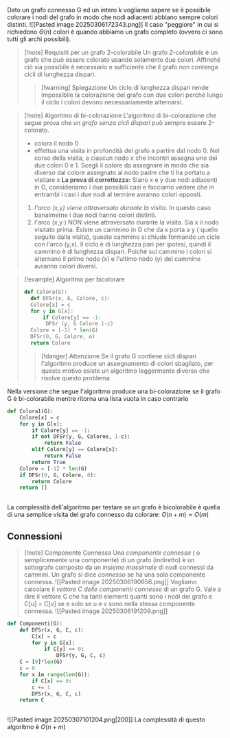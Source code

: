 Dato un grafo connesso G ed un intero *k* vogliamo sapere se è possibile colorare i nodi del grafo in modo che nodi adiacenti abbiano sempre colori distinti.
![[Pasted image 20250306172343.png]]
Il caso "peggiore" in cui si richiedono $\Theta (n)$ colori è quando abbiamo un grafo completo (ovvero ci sono tutti gli archi possibili).
>[!note] Requisiti per un grafo 2-colorabile
>Un grafo *2-colorabile* è un grafo che può essere colorato usando solamente due colori.
>Affinché ciò sia possibile è necessario e sufficiente che il grafo non contenga cicli di lunghezza dispari.
>>[!warning] Spiegazione
>>Un ciclo di lunghezza dispari rende impossibile la colorazione del grafo con due colori perché lungo il ciclo i colori devono necessariamente alternarsi.

>[!note] Algoritmo di bi-colorazione
>L'algoritmo di bi-colorazione che segue prova che un *grafo senza cicli dispari* può sempre essere 2-colorato.
>- colora il nodo 0
>- effettua una visita in profondità del grafo a partire dal nodo 0.  Nel corso della visita, a ciascun nodo x che incontri assegna uno dei due colori 0 e 1. Scegli il colore da assegnare in modo che sia diverso dal colore assegnato al nodo padre che ti ha portato a visitare x
>**La prova di correttezza:** Siano x  e y due nodi adiacenti in G, consideriamo i due possibili casi e facciamo vedere che in entrambi i casi i due nodi al termine avranno colori opposti.
>1) *l'arco (x,y) viene attraversato durante la visita.* In questo caso banalmetne i due nodi hanno colori distinti.
>2) l'arco (x,y ) NON viene attraversato durante la visita. Sia x il nodo visitato prima. Esiste un cammino in G che da x porta a y ( quello seguito dalla visita), questo cammino si chiude formando un ciclo con l'arco (y,x). Il ciclo è di lunghezza pari per ipotesi, quindi il cammino è di lunghezza dispari. Poiché sul cammino i colori si alternano il primo nodo (x) e l'ultimo nodo (y) del cammino avranno colori diversi.

>[!example] Algoritmo per bicolorare
>```Python
>def Colora(G):
>	def DFSr(x, G, Colore, c):
>	Colore[x] = c
>	for y in G[x]:
>		if Colore[y] == -1:
>		 DFSr (y, G Colore 1-c)
>	Colore = [-1] * len(G)
>	DFSr(0, G, Colore, o)
>	return Colore
>```
>>[!danger] Attenzione
>>Se il grafo G contiene cicli dispari l'algoritmo produce un assegnamento di colori sbagliato, per questo motivo esiste un algoritmo leggermente diverso che risolve questo problema

Nella versione che segue l'algoritmo produce una bi-colorazione se il grafo G è bi-colorabile mentre ritorna una lista vuota in caso contrario
```Python
def Colora1(G):
	Colore[x] = c
	for y in G[x]:
		if Colore[y] == -1:
		if not DFSr(y, G, Coloroe, 1-c):
			return False
		elif Colore[y] == Colore[x]:
			return False
		return True
	Colore = [-1] * len(G)
	if DFSr(0, G, Colore, 0):
		return Colore
	return []
	
```
La complessità dell'algoritmo per testare se un grafo è bicolorabile è quella di una semplice visita del grafo connesso da colorare:
$O(n+m)=O(m)$

## Connessioni
>[!note] Componente Connessa
>Una *componente connessa* ( o semplicemente una componente) di un grafo (indiretto) è un sottografo composto da un *insieme massimale* di nodi connessi da cammini.
>Un grafo si dice *connesso* se ha una sola componente connessa.
>![[Pasted image 20250306190656.png]]
>Vogliamo calcolare il *vettore C delle componenti connesse* di un grafo G. Vale a dire il vettore C che ha tanti elementi quanti sono i nodi del grafo e C[u] = C[v] se  e solo se u e v sono nella stessa componente connessa.
>![[Pasted image 20250306191209.png]]
>

```Python
def Componenti(G):
	def DFSr(x, G, C, c):
		C[x] = c
		for y in G[x]:
			if C[y] == 0:
				DFSr(y, G, C, c)
	C = [0]*len(G)
	c = 0
	for x in range(len(G)):
		if C[x] == 0:
		c += 1
		DFSr(x, G, C, c)
	return C
	
```
![[Pasted image 20250307101204.png|200]]
La complessità di questo algoritmo è $O(n + m)$





 




